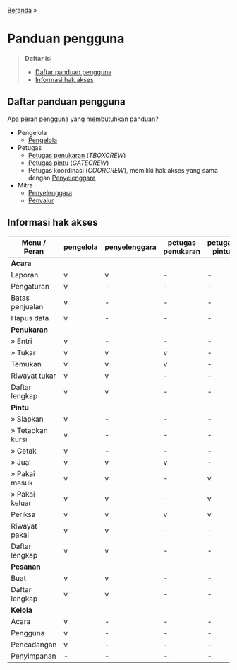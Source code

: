 <title>Panduan pengguna | Cara Simera</title>

[Beranda](..) &raquo;
# Panduan pengguna

> **Daftar isi**
> 
> - [Daftar panduan pengguna](#daftar-panduan-pengguna)
> - [Informasi hak akses](#informasi-hak-akses)

## Daftar panduan pengguna
Apa peran pengguna yang membutuhkan panduan?

- Pengelola
  - [Pengelola](pengelola)
- Petugas
  - [Petugas penukaran](petugas_penukaran) (_TBOXCREW_)
  - [Petugas pintu](petugas_pintu) (_GATECREW_)
  - Petugas koordinasi (_COORCREW_), memiliki hak akses yang sama dengan [Penyelenggara](penyelenggara)
- Mitra
  - [Penyelenggara](penyelenggara)
  - [Penyalur](penyalur)

## Informasi hak akses

| Menu / Peran      | pengelola | penyelenggara | petugas penukaran | petugas pintu | penyalur |
| ----------------- | - | - | - | - | - |
| **Acara**         |
| Laporan           | v | v | - | - | - |
| Pengaturan        | v | - | - | - | - |
| Batas penjualan   | v | - | - | - | - |
| Hapus data        | v | - | - | - | - |
| **Penukaran**     |
| » Entri           | v | - | - | - | v |
| » Tukar           | v | v | v | - | v |
| Temukan           | v | v | v | - | - |
| Riwayat tukar     | v | v | - | - | - |
| Daftar lengkap    | v | v | - | - | v |
| **Pintu**         |
| » Siapkan         | v | - | - | - | - |
| » Tetapkan kursi  | v | - | - | - | - |
| » Cetak           | v | - | - | - | - |
| » Jual            | v | v | v | - | - |
| » Pakai masuk     | v | v | - | v | - |
| » Pakai keluar    | v | v | - | v | - |
| Periksa           | v | v | v | v | - |
| Riwayat pakai     | v | v | - | - | - |
| Daftar lengkap    | v | v | - | - | - |
| **Pesanan**       |
| Buat              | v | v | - | - | v |
| Daftar lengkap    | v | v | - | - | v |
| **Kelola**        |
| Acara             | v | - | - | - | - |
| Pengguna          | v | - | - | - | - |
| Pencadangan       | v | - | - | - | - |
| Penyimpanan       | - | - | - | - | - |


